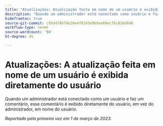 ```yaml
---
title: "Atualizações: Atualização feita em nome de um usuário é exibida diretamente do usuário"
description: "Quando um administrador está conectado como usuário e faz um comentário, esse comentário é exibido diretamente do usuário, em vez do administrador, em nome do usuário."
hidefromtoc: true
source-git-commit: c95d478b78e26e4f0243e9b9ae69ecfbc016d696
workflow-type: tm+mt
source-wordcount: '94'
ht-degree: 4%

---
```



# Atualizações: A atualização feita em nome de um usuário é exibida diretamente do usuário

Quando um administrador está conectado como um usuário e faz um comentário, esse comentário é exibido diretamente do usuário, em vez do administrador, em nome do usuário.

_Reportado pela primeira vez em 1 de março de 2023._


